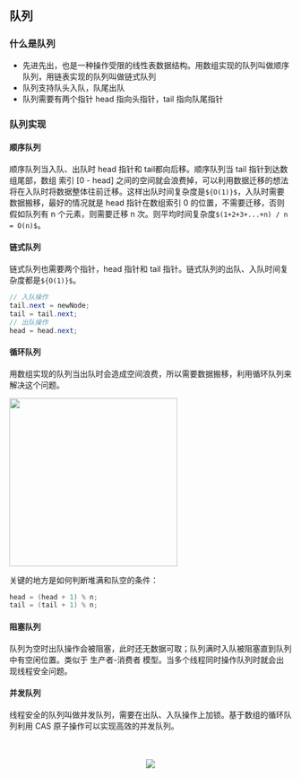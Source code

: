## 队列
### 什么是队列
- 先进先出，也是一种操作受限的线性表数据结构。用数组实现的队列叫做顺序队列，用链表实现的队列叫做链式队列
- 队列支持队头入队，队尾出队
- 队列需要有两个指针 head 指向头指针，tail 指向队尾指针
### 队列实现
#### 顺序队列
顺序队列当入队、出队时 head 指针和 tail都向后移。顺序队列当 tail 指针到达数组尾部，数组 索引 [0 - head] 之间的空间就会浪费掉，可以利用数据迁移的想法将在入队时将数据整体往前迁移。这样出队时间复杂度是`${O(1)}$`，入队时需要数据搬移，最好的情况就是 head 指针在数组索引 0 的位置，不需要迁移，否则假如队列有 n 个元素，则需要迁移 n 次。则平均时间复杂度`$(1+2+3+...+n) / n = O(n)$`。
#### 链式队列
链式队列也需要两个指针，head 指针和 tail 指针。链式队列的出队、入队时间复杂度都是`${O(1)}$`。
```java
// 入队操作
tail.next = newNode;
tail = tail.next;
// 出队操作
head = head.next;
```
#### 循环队列
用数组实现的队列当出队时会造成空间浪费，所以需要数据搬移，利用循环队列来解决这个问题。
<div>
<img src="https://note.youdao.com/yws/api/personal/file/WEBd76a8be0ce852584fe5a019711d19c4c?method=download&shareKey=380fa5043148fbbde2945c10905a9f42" style="with: 300px; height: 300px">
</div>

关键的地方是如何判断堆满和队空的条件：
```java
head = (head + 1) % n;
tail = (tail + 1) % n;
```
#### 阻塞队列
队列为空时出队操作会被阻塞，此时还无数据可取；队列满时入队被阻塞直到队列中有空闲位置。类似于 生产者-消费者 模型。当多个线程同时操作队列时就会出现线程安全问题。
#### 并发队列
线程安全的队列叫做并发队列，需要在出队、入队操作上加锁。基于数组的循环队列利用 CAS 原子操作可以实现高效的并发队列。



<div style="text-align:center;margin-top:50px;margin-bottom:50px;">
    <img src="https://note.youdao.com/yws/api/personal/file/C2C6FCFDC10942B6A3532E6F0928E455?method=download&shareKey=c554dacfc5193c29d4b35682aa1226d9" />
</div>